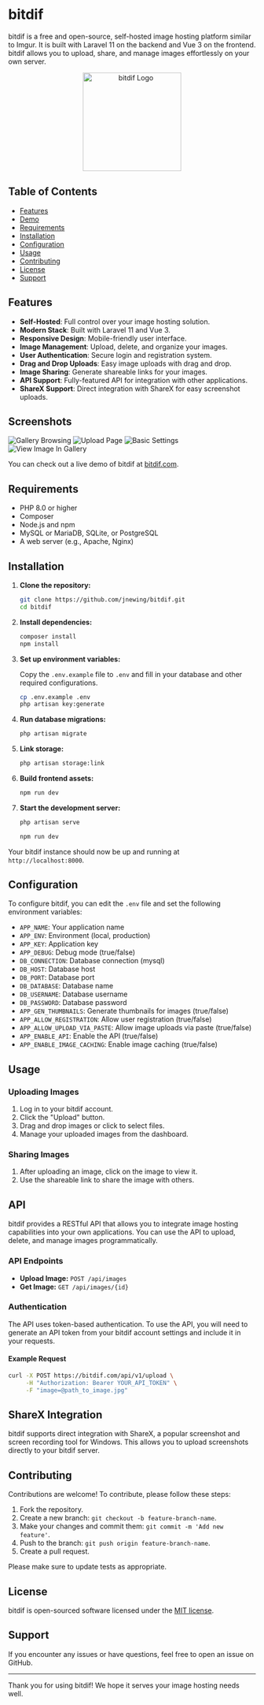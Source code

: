 # bitdif

bitdif is a free and open-source, self-hosted image hosting platform similar to Imgur. It is built with Laravel 11 on the backend and Vue 3 on the frontend. bitdif allows you to upload, share, and manage images effortlessly on your own server.

<p align="center">
    <img src="https://bitdif.com/logo/logo.svg" alt="bitdif Logo" width="200">
</p>

## Table of Contents

- [Features](#features)
- [Demo](#demo)
- [Requirements](#requirements)
- [Installation](#installation)
- [Configuration](#configuration)
- [Usage](#usage)
- [Contributing](#contributing)
- [License](#license)
- [Support](#support)

## Features

- **Self-Hosted**: Full control over your image hosting solution.
- **Modern Stack**: Built with Laravel 11 and Vue 3.
- **Responsive Design**: Mobile-friendly user interface.
- **Image Management**: Upload, delete, and organize your images.
- **User Authentication**: Secure login and registration system.
- **Drag and Drop Uploads**: Easy image uploads with drag and drop.
- **Image Sharing**: Generate shareable links for your images.
- **API Support**: Fully-featured API for integration with other applications.
- **ShareX Support**: Direct integration with ShareX for easy screenshot uploads.

## Screenshots

![](https://bitdif.com/08e65ba1.png "Gallery Browsing")
![](https://bitdif.com/916e13c8.png "Upload Page")
![](https://bitdif.com/e650340e.png "Basic Settings")
![](https://bitdif.com/88a92a40.png "View Image In Gallery")

You can check out a live demo of bitdif at [bitdif.com](https://bitdif.com).

## Requirements

- PHP 8.0 or higher
- Composer
- Node.js and npm
- MySQL or MariaDB, SQLite, or PostgreSQL
- A web server (e.g., Apache, Nginx)

## Installation

1. **Clone the repository:**

    ```bash
    git clone https://github.com/jnewing/bitdif.git
    cd bitdif
    ```

2. **Install dependencies:**

    ```bash
    composer install
    npm install
    ```

3. **Set up environment variables:**

    Copy the `.env.example` file to `.env` and fill in your database and other required configurations.

    ```bash
    cp .env.example .env
    php artisan key:generate
    ```

4. **Run database migrations:**

    ```bash
    php artisan migrate
    ```

5. **Link storage:**

    ```bash
    php artisan storage:link
    ```
    
6. **Build frontend assets:**

    ```bash
    npm run dev
    ```

7. **Start the development server:**

    ```bash
    php artisan serve
    ```

    ```bash
    npm run dev
    ```

Your bitdif instance should now be up and running at `http://localhost:8000`.

## Configuration

To configure bitdif, you can edit the `.env` file and set the following environment variables:

- `APP_NAME`: Your application name
- `APP_ENV`: Environment (local, production)
- `APP_KEY`: Application key
- `APP_DEBUG`: Debug mode (true/false)
- `DB_CONNECTION`: Database connection (mysql)
- `DB_HOST`: Database host
- `DB_PORT`: Database port
- `DB_DATABASE`: Database name
- `DB_USERNAME`: Database username
- `DB_PASSWORD`: Database password
- `APP_GEN_THUMBNAILS`: Generate thumbnails for images (true/false)
- `APP_ALLOW_REGISTRATION`: Allow user registration (true/false)
- `APP_ALLOW_UPLOAD_VIA_PASTE`: Allow image uploads via paste (true/false)
- `APP_ENABLE_API`: Enable the API (true/false)
- `APP_ENABLE_IMAGE_CACHING`: Enable image caching (true/false)

## Usage

### Uploading Images

1. Log in to your bitdif account.
2. Click the "Upload" button.
3. Drag and drop images or click to select files.
4. Manage your uploaded images from the dashboard.

### Sharing Images

1. After uploading an image, click on the image to view it.
2. Use the shareable link to share the image with others.

## API

bitdif provides a RESTful API that allows you to integrate image hosting capabilities into your own applications. You can use the API to upload, delete, and manage images programmatically.

### API Endpoints

- **Upload Image:** `POST /api/images`
- **Get Image:** `GET /api/images/{id}`

### Authentication

The API uses token-based authentication. To use the API, you will need to generate an API token from your bitdif account settings and include it in your requests.

#### Example Request

```bash
curl -X POST https://bitdif.com/api/v1/upload \
     -H "Authorization: Bearer YOUR_API_TOKEN" \
     -F "image=@path_to_image.jpg"
```

## ShareX Integration

bitdif supports direct integration with ShareX, a popular screenshot and screen recording tool for Windows. This allows you to upload screenshots directly to your bitdif server.

## Contributing

Contributions are welcome! To contribute, please follow these steps:

1. Fork the repository.
2. Create a new branch: `git checkout -b feature-branch-name`.
3. Make your changes and commit them: `git commit -m 'Add new feature'`.
4. Push to the branch: `git push origin feature-branch-name`.
5. Create a pull request.

Please make sure to update tests as appropriate.

## License

bitdif is open-sourced software licensed under the [MIT license](LICENSE).

## Support

If you encounter any issues or have questions, feel free to open an issue on GitHub.

---

Thank you for using bitdif! We hope it serves your image hosting needs well.
